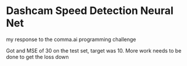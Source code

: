 # Dashcam Speed Detection Neural Net

my response to the comma.ai programming challenge

Got and MSE of 30 on the test set, target was 10. More work needs to be done to get the loss down
